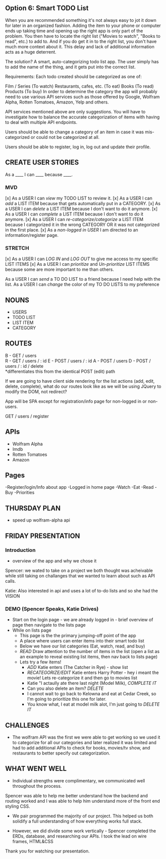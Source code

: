 ## Option 6: Smart TODO List
When you are recommended something it's not always easy to jot it down for later in an organized fashion. Adding the item to your phone or computer ends up taking time and opening up the right app is only part of the problem. You then have to locate the right list ("Movies to watch", "Books to read", etc.) to add to. And if you do get it in to the right list, you don't have much more context about it. This delay and lack of additional information acts as a huge deterrent.

The solution? A smart, auto-categorizing todo list app. The user simply has to add the name of the thing, and it gets put into the correct list.

Requirements:
Each todo created should be categorized as one of:

Film / Series (To watch)
Restaurants, cafes, etc. (To eat)
Books (To read)
Products (To buy)
In order to determine the category the app will probably need to use various API services such as those offered by Google, Wolfram Alpha, Rotten Tomatoes, Amazon, Yelp and others.

API services mentioned above are only suggestions. You will have to investigate how to balance the accurate categorization of items with having to deal with multiple API endpoints.

Users should be able to change a category of an item in case it was mis-categorized or could not be categorized at all.

Users should be able to register, log in, log out and update their profile.

## CREATE USER STORIES
As a ____ I can ____ because ____.

### MVD
[x] As a USER I can _view_ my TODO LIST to review it.
[x] As a USER I can _add_ a LIST ITEM because that gets automatically put in a CATEGORY.
[x] As a USER I can _delete_ a LIST ITEM because I don't want to do it anymore.
[x] As a USER I can _complete_ a LIST ITEM because I don't want to do it anymore.
[x] As a USER I can _re-categorize/categorize_ a LIST ITEM because I categorized it in the wrong CATEGORY OR it was not categorized in the first place.
[x] As a _non-logged in USER_ I am directed to an information/register page. 

### STRETCH
[x] As a USER I can _LOG IN_ and _LOG OUT_ to give me access to my specific LIST ITEMS
[x] As a USER I can _prioritize_ and _Un-prioritize_ LIST ITEMS because some are more important to me than others.

As a USER I can _send_ a TO DO LIST to a friend because I need help with the list.
As a USER I can _change_ the color of my TO DO LISTS to my preference

## NOUNS
- USERS
- TODO LIST
- LIST ITEM
- CATEGORY

## ROUTES
B - GET 	/ users  
R - GET		/ users / : id 
E - POST	/ users / : id
A - POST	/ users
D - POST	/ users / : id / delete    
			    *differentiates this from the identical POST (edit) path

If we are going to have client side rendering for the list actions (add, edit, delete, complete), what do our routes look like as we will be using JQuery to modify the DOM, not redirect? 

App will be SPA except for registration/info page for non-logged in or non-users. 

GET / users / register

## APIs
- Wolfram Alpha
- Imdb
- Rotten Tomatoes 
- Amazon

## Pages

-Register/login/Info about app
-Logged in home page
-Watch
-Eat
-Read
-Buy
-Priorities

## THURSDAY PLAN
- speed up wolfram-alpha api


## FRIDAY PRESENTATION

### Introduction
- overview of the app and why we chose it

Spencer: we wated to take on a project we both thought was acheivable while still taking on challanges that we wanted to learn about such as API calls. 

Katie: Also interested in api and uses a lot of to-do lists and so she had the VISION  

### DEMO (Spencer Speaks, Katie Drives)

- Start on the login page - we are already logged in - brief overview of page then navigate to the lists page
- While on lists page
  - This page is the the primary jumping-off point of the app
  - A place where users can enter items into their smart todo list
  - Below we have our list categories (Eat, watch, read, and buy)
  - *READ* Draw attention to the number of items in the list 
  		(open a list as an example to reveal existing list items, then nav back to lists page)
  - Lets try a few items!
    * *ADD* Katie enters (The Catcher in Rye) - show list
    * *RECATEGORIZE/EDIT* Katie enters Harry Potter - hey i meant the movie! Lets re-categorize it and then go to movies list
    * Katie "I actaully ate there last night (Model Milk), *COMPLETE IT* 
	* Can you also delete an item? *DELETE* 
	* I cannot wait to go back to Kelowna and eat at Cedar Creek, so I'm going to prioritize this one for later.
	* You know what, I eat at model milk alot, I'm just going to *DELETE IT*

## CHALLENGES
- The wolfram API was the first we were able to get working so we used it to categorize for all our categories and later realized it was limited and had to add additional APIs to check for books, movies/tv show, and restaurants to better specify out categorization.

## WHAT WENT WELL
- Individual strengths were complimentary, we communicated well throughout the process.

Spencer was able to help me better understand how the backend and routing worked and I was able to help him understand more of the front end styling CSS. 

- We pair programmed the majority of our project. This helped us both solidify a full understanding of how everything works full stack. 

- However, we did divide some work vertically -
	 Spencer completed the ERDs, database, and researching our APIs. 
	 I took the lead on wire frames, HTML&CSS 
	 
Thank you for watching our presentation.
